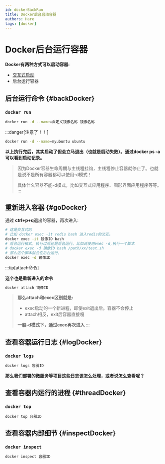 ```yaml
---
id: dockerBackRun
title: Docker后台启动容器
authors: Hare
tags: [docker]
---
```


# Docker后台运行容器

**Docker有两种方式可以启动容器:**
+ [交互式启动](Docker容器命令.md)
+ 后台运行容器

## 后台运行命令 {#backDocker}

### `docker run `

```bash
docker run -d --name=自定义镜像名称 镜像名称
```
:::danger[注意了！！]
```bash
docker run -d --name=myubuntu ubuntu
```
**以上执行完后，其实启动了但会立马退出（也就是启动失败）。通过docker ps -a 可以看到启动记录。**

> 因为Docker容器生命周期与主线程挂钩，主线程停止容器就停止了。也就是说不是所有容器都可以使用-d模式！
> 
> 具体什么容器不能-d模式，比如交互式应用程序、图形界面应用程序等等。
:::

## 重新进入容器 {#goDocker}
通过 **ctrl+p+q**退出的容器，再次进入:
```bash
# 这是交互式的
# 比如 docker exec -it redis bash 进入redis的交互。
docker exec -it 镜像ID bash 
# 后台运行模式，执行过后还是后台运行。比如说使用exec -d,执行一个脚本
# docker exec -d 镜像ID bash /path/xx/test.sh
# 那么这个脚本就会在后台运行，
docker exec -d 镜像ID 
```
:::tip[attach命令]

**这个也是重新进入的命令**
```bash
docker attach 镜像ID
```
> **那么attach和exec区别就是:**
> + exec启动的一个新进程，即使exit退出后。容器不会停止
> + attach相反，exit后容器直接嘎
> 
> **一般-d模式下，通过exec再次进入**
:::

## 查看容器运行日志 {#logDocker}

### `docker logs`
```bash
docker logs 容器ID
```
**那么我们部署的微服务等项目这些日志该怎么处理，或者说怎么查看呢？**

## 查看容器内运行的进程 {#threadDocker}

### `docker top`
```bash
docker top 容器ID
```

## 查看容器内部细节 {#inspectDocker}

### `docker inspect`
```bash
docker inspect 容器ID
```
